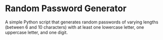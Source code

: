 # Random Password Generator

A simple Python script that generates random passwords of varying lengths (between 6 and 10 characters) with at least one lowercase letter, one uppercase letter, and one digit.


